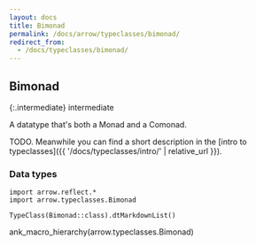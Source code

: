 ```yaml
---
layout: docs
title: Bimonad
permalink: /docs/arrow/typeclasses/bimonad/
redirect_from:
  - /docs/typeclasses/bimonad/
---
```


## Bimonad

{:.intermediate}
intermediate

A datatype that's both a Monad and a Comonad.

TODO. Meanwhile you can find a short description in the [intro to typeclasses]({{ '/docs/typeclasses/intro/' | relative_url }}).

### Data types

```kotlin:ank:replace
import arrow.reflect.*
import arrow.typeclasses.Bimonad

TypeClass(Bimonad::class).dtMarkdownList()
```

ank_macro_hierarchy(arrow.typeclasses.Bimonad)
